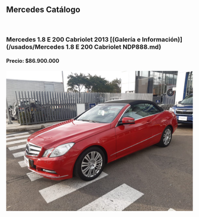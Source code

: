 ## Mercedes Catálogo

<p>&nbsp;</p>

### Mercedes 1.8 E 200 Cabriolet 2013 [(Galería e Información)](/usados/Mercedes 1.8 E 200 Cabriolet NDP888.md)
#### Precio: $86.900.000

<img src="/usados/images/Mercedes 1.8 E 200 Cabriolet NDP888.jpeg?raw=true"/>
<p>&nbsp;</p>

